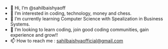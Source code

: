 - 👋 Hi, I’m @sahilbaishyaoff
- 👀 I’m interested in coding, technology, money and chess.
- 🌱 I’m currently learning Computer Science with Spealization in Business Systems.
- 💞️ I’m looking to learn coding, join good coding communities, gain experience and grow!!
- 📫 How to reach me : sahilbaishyaofficial@gmail.com

<!---
sahilbaishyaoff/sahilbaishyaoff is a ✨ special ✨ repository because its `README.md` (this file) appears on your GitHub profile.
You can click the Preview link to take a look at your changes.
--->
